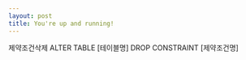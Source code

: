 ```yaml
---
layout: post
title: You're up and running!
---
```


제약조건삭제
ALTER TABLE [테이블명] DROP CONSTRAINT [제약조건명]
